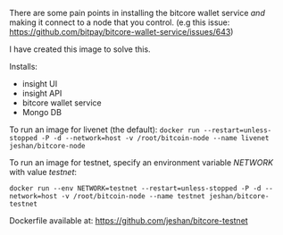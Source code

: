 There are some pain points in installing the bitcore wallet service *and* making it connect to a node that you control.
(e.g this issue: https://github.com/bitpay/bitcore-wallet-service/issues/643)

I have created this image to solve this.

Installs:
* insight UI
* insight API
* bitcore wallet service
* Mongo DB

To run an image for livenet (the default):
`docker run --restart=unless-stopped -P -d --network=host -v /root/bitcoin-node --name livenet jeshan/bitcore-node`

To run an image for testnet, specify an environment variable *NETWORK* with value *testnet*:

`docker run --env NETWORK=testnet --restart=unless-stopped -P -d --network=host -v /root/bitcoin-node --name testnet jeshan/bitcore-testnet`

Dockerfile available at:
https://github.com/jeshan/bitcore-testnet
